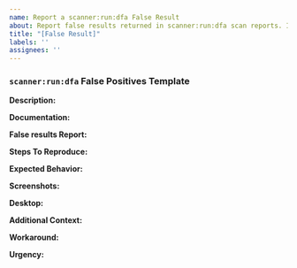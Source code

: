 ```yaml
---
name: Report a scanner:run:dfa False Result
about: Report false results returned in scanner:run:dfa scan reports. If you’re submitting for AppExchange security review, include documentation of your false results with your submission.
title: "[False Result]"
labels: ''
assignees: ''
---
```

### `scanner:run:dfa` False Positives Template

**Description:**
<!--Provide a clear and concise description of what the bug is.-->

**Documentation:**
<!--Attach a clean log, which you can find in `~/.sfdx-scanner/sfge.log`, list the affected files and lines for the source and sink vertices.-->

**False results Report:**
<!--Explain why you believe this error is a false result.-->

**Steps To Reproduce:**
<!--List out the steps that you used to reproduce the bug behavior. Be as specific and clear as possible.-->

**Expected Behavior:**
<!--Provide a clear and concise description of what you expected to happen.-->

**Screenshots:**
<!--If applicable, add screenshots to help explain your problem.-->

**Desktop:**
<!--
Provide these details:
- Operating System. Example: Ventura 13.5
- Code Analyzer version. Example: v3.16.0
- Salesforce CLI version. Example: @salesforce/cli/2.0.2
-->

**Additional Context:**
<!--Add any other context about the problem. Provide any specific code or configuration details required to reproduce the problem.-->

**Workaround:**
<!--What ways have you found to sidestep the problem? If you haven't found a workaround, what have you tried so far?-->

**Urgency:**
<!--What is the severity of the problem?-->
